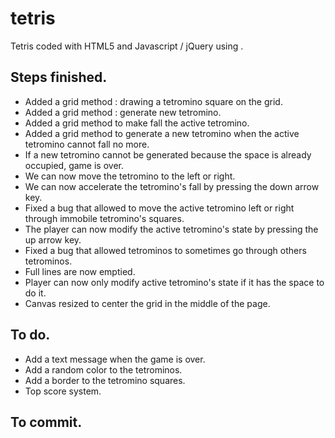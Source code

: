 # tetris
Tetris coded with HTML5 and Javascript / jQuery using <canvas>.

## Steps finished.
* Added a grid method : drawing a tetromino square on the grid.
* Added a grid method : generate new tetromino.
* Added a grid method to make fall the active tetromino.
* Added a grid method to generate a new tetromino when the active tetromino cannot fall no more.
* If a new tetromino cannot be generated because the space is already occupied, game is over.
* We can now move the tetromino to the left or right.
* We can now accelerate the tetromino's fall by pressing the down arrow key.
* Fixed a bug that allowed to move the active tetromino left or right through
  immobile tetromino's squares.
* The player can now modify the active tetromino's state by pressing the up arrow key.
* Fixed a bug that allowed tetrominos to sometimes go through others tetrominos.
* Full lines are now emptied.
* Player can now only modify active tetromino's state if it has the space to do it.
* Canvas resized to center the grid in the middle of the page.

## To do.
* Add a text message when the game is over.
* Add a random color to the tetrominos.
* Add a border to the tetromino squares.
* Top score system.

## To commit.
